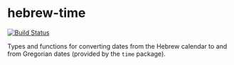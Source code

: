 # hebrew-time

[![Build Status](https://travis-ci.org/snoyberg/hebrew-time.svg?branch=master)](https://travis-ci.org/snoyberg/hebrew-time)

Types and functions for converting dates from the Hebrew calendar to
and from Gregorian dates (provided by the `time` package).
